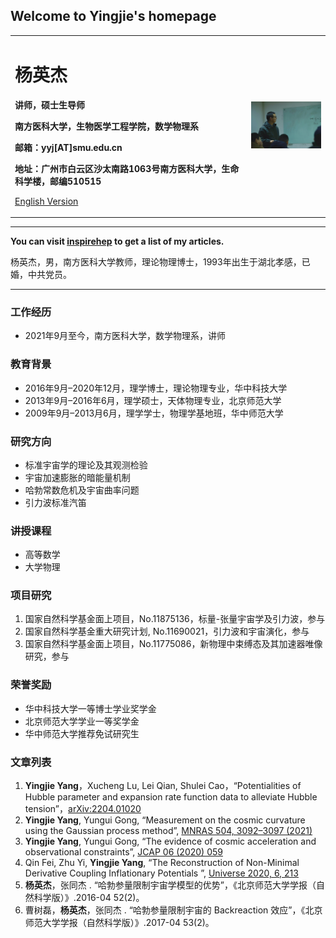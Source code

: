 ## Welcome to Yingjie's homepage

<div>
<table border="0">
  <tr>
    <td width="75%">
      <h1>杨英杰</h1>
      <p><b>讲师，硕士生导师</b></p>
      <p><b>南方医科大学，生物医学工程学院，数学物理系</b></p>
      <p><b>邮箱：yyj[AT]smu.edu.cn</b></p>
      <p><b>地址：广州市白云区沙太南路1063号南方医科大学，生命科学楼，邮编510515</b></p>
      <p><a href="/index-en.html">English Version</a></p>
    </td>
    <td width="25%">
      <img src="/yyj.jpg" width="100%">
    </td>
  </tr>
</table>
</div>

---

**You can visit [inspirehep](https://inspirehep.net/authors/1804682?ui-citation-summary=true) to get a list of my articles.**

杨英杰，男，南方医科大学教师，理论物理博士，1993年出生于湖北孝感，已婚，中共党员。

---

### 工作经历
- 2021年9月至今，南方医科大学，数学物理系，讲师

### 教育背景
- 2016年9月–2020年12月，理学博士，理论物理专业，华中科技大学
- 2013年9月–2016年6月，理学硕士，天体物理专业，北京师范大学
- 2009年9月–2013月6月，理学学士，物理学基地班，华中师范大学

### 研究方向
- 标准宇宙学的理论及其观测检验
- 宇宙加速膨胀的暗能量机制
- 哈勃常数危机及宇宙曲率问题
- 引力波标准汽笛

### 讲授课程
- 高等数学
- 大学物理 

### 项目研究
1. 国家自然科学基金面上项目，No.11875136，标量-张量宇宙学及引力波，参与
2. 国家自然科学基金重大研究计划, No.11690021，引力波和宇宙演化，参与
3. 国家自然科学基金面上项目，No.11775086，新物理中束缚态及其加速器唯像研究，参与

### 荣誉奖励
- 华中科技大学一等博士学业奖学金
- 北京师范大学学业一等奖学金
- 华中师范大学推荐免试研究生

### 文章列表
1. **Yingjie Yang**，Xucheng Lu, Lei Qian, Shulei Cao，“Potentialities of Hubble parameter and expansion rate function data to alleviate Hubble tension”，[arXiv:2204.01020](https://arxiv.org/abs/2204.01020)
2. **Yingjie Yang**, Yungui Gong, “Measurement on the cosmic curvature using the Gaussian process method”, [MNRAS 504, 3092–3097 (2021)](https://doi.org/10.1093/mnras/stab1085)
3. **Yingjie Yang**, Yungui Gong, “The evidence of cosmic acceleration and observational constraints”, [JCAP 06 (2020) 059](https://doi.org/10.1088/1475-7516/2020/06/059)
4. Qin Fei, Zhu Yi, **Yingjie Yang**, “The Reconstruction of Non-Minimal Derivative Coupling Inflationary Potentials ”, [Universe 2020, 6, 213](https://doi.org/10.3390/universe6110213)
5. **杨英杰**，张同杰 . “哈勃参量限制宇宙学模型的优势”，《北京师范大学学报（自然科学版）》.2016-04 52(2)。
6. 曹树磊，**杨英杰**，张同杰 . “哈勃参量限制宇宙的 Backreaction 效应”，《北京师范大学学报（自然科学版）》.2017-04 53(2)。
